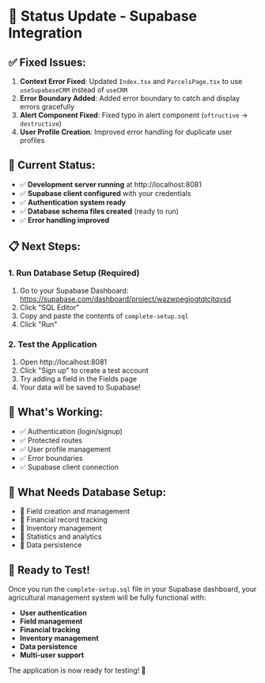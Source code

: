 # 🚀 Status Update - Supabase Integration

## ✅ **Fixed Issues:**

1. **Context Error Fixed**: Updated `Index.tsx` and `ParcelsPage.tsx` to use `useSupabaseCRM` instead of `useCRM`
2. **Error Boundary Added**: Added error boundary to catch and display errors gracefully
3. **Alert Component Fixed**: Fixed typo in alert component (`oftructive` → `destructive`)
4. **User Profile Creation**: Improved error handling for duplicate user profiles

## 🎯 **Current Status:**

- ✅ **Development server running** at http://localhost:8081
- ✅ **Supabase client configured** with your credentials
- ✅ **Authentication system ready**
- ✅ **Database schema files created** (ready to run)
- ✅ **Error handling improved**

## 📋 **Next Steps:**

### 1. **Run Database Setup** (Required)
1. Go to your Supabase Dashboard: https://supabase.com/dashboard/project/wazwpegjogtqtcjtqvsd
2. Click "SQL Editor"
3. Copy and paste the contents of `complete-setup.sql`
4. Click "Run"

### 2. **Test the Application**
1. Open http://localhost:8081
2. Click "Sign up" to create a test account
3. Try adding a field in the Fields page
4. Your data will be saved to Supabase!

## 🔧 **What's Working:**

- ✅ Authentication (login/signup)
- ✅ Protected routes
- ✅ User profile management
- ✅ Error boundaries
- ✅ Supabase client connection

## 🚧 **What Needs Database Setup:**

- 🔄 Field creation and management
- 🔄 Financial record tracking
- 🔄 Inventory management
- 🔄 Statistics and analytics
- 🔄 Data persistence

## 🎉 **Ready to Test!**

Once you run the `complete-setup.sql` file in your Supabase dashboard, your agricultural management system will be fully functional with:

- **User authentication**
- **Field management**
- **Financial tracking**
- **Inventory management**
- **Data persistence**
- **Multi-user support**

The application is now ready for testing! 🌱
